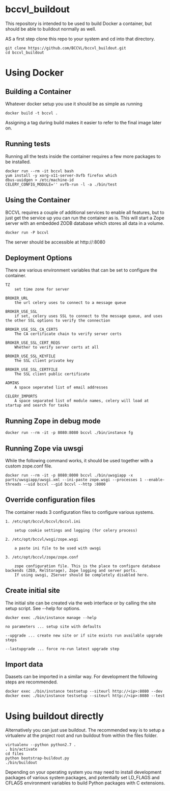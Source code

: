 bccvl_buildout
==============

This repository is intended to be used to build Docker a container, but should be able to buildout normally as well.

AS a first step clone this repo to your system and cd into that directory.

    git clone https://github.com/BCCVL/bccvl_buildout.git
    cd bccvl_buildout


Using Docker
============

Building a Container
--------------------

Whatever docker setup you use it should be as simple as running

    docker build -t bccvl .

Assigning a tag during build makes it easier to refer to the final image later on.

Running tests
-------------

Running all the tests inside the container requires a few more packages to be installed.

    docker run --rm -it bccvl bash
    yum install -y xorg-x11-server-Xvfb firefox which
    dbus-uuidgen > /etc/machine-id
    CELERY_CONFIG_MODULE='' xvfb-run -l -a ./bin/test

Using the Container
-------------------

BCCVL requires a couple of additional services to enable all features, but to just get the service up you can run the container as is. This will start a Zope server with an embedded ZODB database which stores all data in a volume.

    docker run -P bccvl

The server should be accessible at http://<ip>:8080


Deployment Options
------------------

There are various environment variables that can be set to configure the container.

    TZ
        set time zone for server

    BROKER_URL
        the url celery uses to connect to a message queue

    BROKER_USE_SSL
        if set, celery uses SSL to connect to the message queue, and uses the other SSL options to verify the connection

    BROKER_USE_SSL_CA_CERTS
        The CA certificate chain to verify server certs

    BROKER_USE_SSL_CERT_REQS
        Whether to verify server certs at all

    BROKER_USE_SSL_KEYFILE
        The SSL client private key

    BROKER_USE_SSL_CERTFILE
        The SSL client public certificate

    ADMINS
        A space seperated list of email addresses

    CELERY_IMPORTS
        A space separated list of module names, celery will load at startup and search for tasks


Running Zope in debug mode
--------------------------

    docker run --rm -it -p 8080:8080 bccvl ./bin/instance fg

Running Zope via uwsgi
----------------------

While the following command works, it should be used together with a custom zope.conf file.

    docker run --rm -it -p 8080:8000 bccvl ./bin/uwsgiapp -x parts/uwsgiapp/uwsgi.xml --ini-paste zope.wsgi --processes 1 --enable-threads --uid bccvl --gid bccvl --http :8000

Override configuration files
----------------------------

The container reads 3 configuration files to configure various systems.


    1. /etc/opt/bccvl/bccvl/bccvl.ini

        setup cookie settings and logging (for celery process)

    2. /etc/opt/bccvl/wsgi/zope.wsgi

        a paste ini file to be used with uwsgi

    3. /etc/opt/bccvl/zope/zope.conf

        zope configuration file. This is the place to configure database backends (ZEO, RelStorage), Zope logging and server ports.
        If using uwsgi, ZServer should be completely disabled here.

Create initial site
-------------------

The initial site can be created via the web interface or by calling the site setup script. See --help for options.

    docker exec ./bin/instance manage --help

    no parameters ... setup site with defaults

    --upgrade ... create new site or if site exists run available upgrade steps

    --lastupgrade ... force re-run latest upgrade step


Import data
-----------

Daasets can be imported in a similar way. For development the following steps are recommended.

    docker exec ./bin/instance testsetup --siteurl http://<ip>:8080 --dev
    docker exec ./bin/instance testsetup --siteurl http://<ip>:8080 --test


Using buildout directly
=======================

Alternatively you can just use buildout. The recommended way is to setup a virtualenv at the project root and run buildout from within the files folder.

    virtualenv --python python2.7 .
    . bin/activate
    cd files
    python bootstrap-buildout.py
    ./bin/buildout

Depending on your operating system you may need to install development packages of various system packages, and potentially set LD_FLAGS and CFLAGS environment variables to build Python packages with C extensions.
